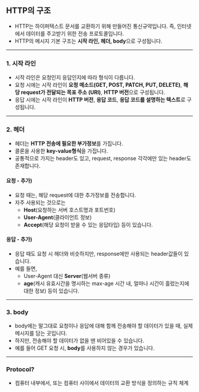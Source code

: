 ## HTTP의 구조

- HTTP는 하이퍼텍스트 문서를 교환하기 위해 만들어진 통신규약입니다. 즉, 인터넷에서 데이터를 주고받기 위한 전송 프로토콜입니다.
- HTTP의 메시지 기본 구조는 **시작 라인, 헤더, body**으로 구성됩니다.

---
### 1. 시작 라인

 - 시작 라인은 요청인지 응답인지에 따라 형식이 다릅니다.
 - 요청 시에는 시작 라인이 **요청 메소드(GET, POST, PATCH, PUT, DELETE)**, **해당 request가 전달되는 목표 주소 (URI)**, **HTTP 버전**으로 구성됩니다.
 - 응답 시에는 시작 라인이 **HTTP 버전**, **응답 코드**, **응답 코드를 설명하는 텍스트**로 구성됩니다.

---
### 2. 헤더

 - 헤더는 **HTTP 전송에 필요한 부가정보**를 가집니다. 
 - 콜론을 사용한 **key-value형식**을 가집니다.
 - 공통적으로 가지는 header도 있고, request, response 각각에만 있는 header도 존재합니다.

 #### 요청 - 추가)
 - 요청 때는, 해당 request에 대한 추가정보를 전송합니다.
 - 자주 사용되는 것으로는 
    - **Host**(요청하는 서버 호스트명과 포트번호)
    - **User-Agent**(클라이언트 정보)
    - **Accept**(해당 요청이 받을 수 있는 응답타입) 등이 있습니다.

 #### 응답 - 추가)
 - 응답 때도 요청 시 헤더와 비슷하지만, response에만 사용되는 header값들이 있습니다.
 - 예를 들면,
    - User-Agent 대신 **Server**(웹서버 종류)
    - **age**(캐시 유효시간을 명시하는 max-age 시간 내, 얼마나 시간이 흘렀는지에 대한 정보)  등이 있습니다. 

---

### 3. body
 - body에는 말그대로 요청이나 응답에 대해 함께 전송해야 할 데이터가 있을 때, 실제 메시지를 담는 곳입니다.
 - 하지만, 전송해야 할 데이터가 없을 땐 비어있을 수 있습니다. 
 - 예를 들어 GET 요청 시, **body**를 사용하지 않는 경우가 있습니다.
 ---

 ### Protocol?
- 컴퓨터 내부에서, 또는 컴퓨터 사이에서 데이터의 교환 방식을 정의하는 규칙 체계